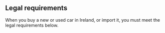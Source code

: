 ##  Legal requirements

When you buy a new or used car in Ireland, or import it, you must meet the
legal requirements below.
